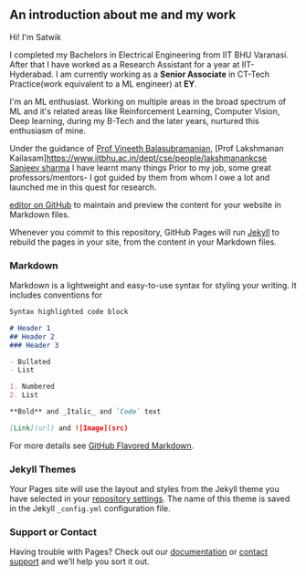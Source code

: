 ## An introduction about me and my work

Hi! I'm Satwik

I completed my Bachelors in Electrical Engineering from IIT BHU Varanasi. After that I have worked as a Research Assistant for a year at IIT-Hyderabad. I am currently working as a **Senior Associate** in CT-Tech Practice(work equivalent to a ML engineer) at **EY**. 

I'm an ML enthusiast. Working on multiple areas in the broad spectrum of ML and it's related areas like Reinforcement Learning, Computer Vision, Deep learning, during my B-Tech and the later years, nurtured this enthusiasm of mine. 

Under the guidance of [Prof Vineeth Balasubramanian](https://www.iith.ac.in/~vineethnb/), [Prof Lakshmanan Kailasam]https://www.iitbhu.ac.in/dept/cse/people/lakshmanankcse [Sanjeev sharma](https://www.linkedin.com/in/sanjeevsharmaiitr/) I have learnt many things
Prior to my job, some great professors/mentors- I got guided by them from whom I owe a lot and launched me in this quest for research. 

[editor on GitHub](https://github.com/7wik/7wik.io/edit/master/README.md) to maintain and preview the content for your website in Markdown files.

Whenever you commit to this repository, GitHub Pages will run [Jekyll](https://jekyllrb.com/) to rebuild the pages in your site, from the content in your Markdown files.

### Markdown

Markdown is a lightweight and easy-to-use syntax for styling your writing. It includes conventions for

```markdown
Syntax highlighted code block

# Header 1
## Header 2
### Header 3

- Bulleted
- List

1. Numbered
2. List

**Bold** and _Italic_ and `Code` text

[Link](url) and ![Image](src)
```

For more details see [GitHub Flavored Markdown](https://guides.github.com/features/mastering-markdown/).

### Jekyll Themes

Your Pages site will use the layout and styles from the Jekyll theme you have selected in your [repository settings](https://github.com/7wik/7wik.io/settings). The name of this theme is saved in the Jekyll `_config.yml` configuration file.

### Support or Contact

Having trouble with Pages? Check out our [documentation](https://help.github.com/categories/github-pages-basics/) or [contact support](https://github.com/contact) and we’ll help you sort it out.
